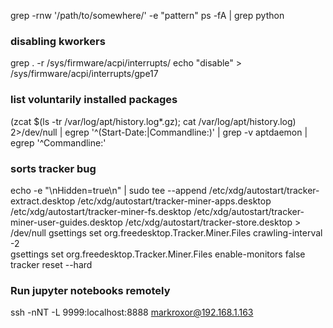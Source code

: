 grep -rnw '/path/to/somewhere/' -e "pattern"
ps -fA | grep python

### disabling kworkers
grep . -r /sys/firmware/acpi/interrupts/
echo "disable" > /sys/firmware/acpi/interrupts/gpe17

### list voluntarily installed packages
(zcat $(ls -tr /var/log/apt/history.log*.gz); cat /var/log/apt/history.log) 2>/dev/null |
  egrep '^(Start-Date:|Commandline:)' |
  grep -v aptdaemon |
  egrep '^Commandline:'

### sorts tracker bug
echo -e "\nHidden=true\n" | sudo tee --append /etc/xdg/autostart/tracker-extract.desktop /etc/xdg/autostart/tracker-miner-apps.desktop /etc/xdg/autostart/tracker-miner-fs.desktop /etc/xdg/autostart/tracker-miner-user-guides.desktop /etc/xdg/autostart/tracker-store.desktop > /dev/null
gsettings set org.freedesktop.Tracker.Miner.Files crawling-interval -2  
gsettings set org.freedesktop.Tracker.Miner.Files enable-monitors false  
tracker reset --hard 

### Run jupyter notebooks remotely
ssh -nNT -L 9999:localhost:8888 markroxor@192.168.1.163
